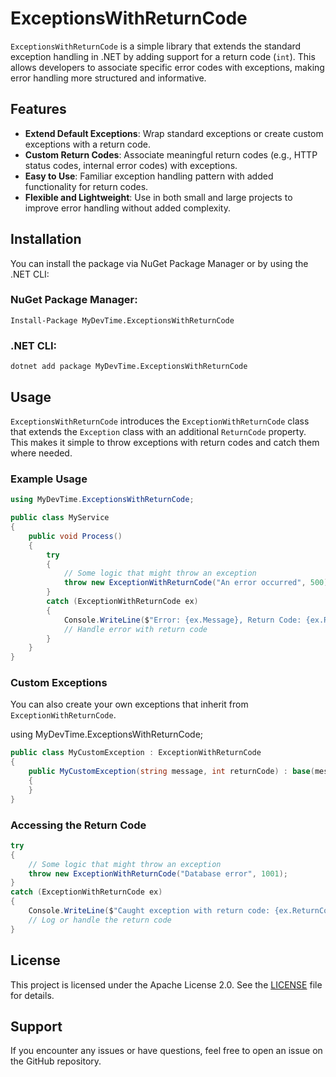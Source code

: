 # ExceptionsWithReturnCode

`ExceptionsWithReturnCode` is a simple library that extends the standard exception handling in .NET by adding support for a return code (`int`). This allows developers to associate specific error codes with exceptions, making error handling more structured and informative.

## Features

- **Extend Default Exceptions**: Wrap standard exceptions or create custom exceptions with a return code.
- **Custom Return Codes**: Associate meaningful return codes (e.g., HTTP status codes, internal error codes) with exceptions.
- **Easy to Use**: Familiar exception handling pattern with added functionality for return codes.
- **Flexible and Lightweight**: Use in both small and large projects to improve error handling without added complexity.

## Installation

You can install the package via NuGet Package Manager or by using the .NET CLI:

### NuGet Package Manager:
```
Install-Package MyDevTime.ExceptionsWithReturnCode
```
### .NET CLI:
```
dotnet add package MyDevTime.ExceptionsWithReturnCode
```


## Usage

`ExceptionsWithReturnCode` introduces the `ExceptionWithReturnCode` class that extends the `Exception` class with an additional `ReturnCode` property. This makes it simple to throw exceptions with return codes and catch them where needed.

### Example Usage

```csharp
using MyDevTime.ExceptionsWithReturnCode;

public class MyService
{
    public void Process()
    {
        try
        {
            // Some logic that might throw an exception
            throw new ExceptionWithReturnCode("An error occurred", 500);
        }
        catch (ExceptionWithReturnCode ex)
        {
            Console.WriteLine($"Error: {ex.Message}, Return Code: {ex.ReturnCode}");
            // Handle error with return code
        }
    }
}
```
### Custom Exceptions
You can also create your own exceptions that inherit from `ExceptionWithReturnCode`.

using MyDevTime.ExceptionsWithReturnCode;
```csharp
public class MyCustomException : ExceptionWithReturnCode
{
    public MyCustomException(string message, int returnCode) : base(message, returnCode)
    {
    }
}
```

### Accessing the Return Code

```csharp
try
{
    // Some logic that might throw an exception
    throw new ExceptionWithReturnCode("Database error", 1001);
}
catch (ExceptionWithReturnCode ex)
{
    Console.WriteLine($"Caught exception with return code: {ex.ReturnCode}");
    // Log or handle the return code
}
```

## License
This project is licensed under the Apache License 2.0. See the [LICENSE](LICENSE.txt) file for details.

## Support
If you encounter any issues or have questions, feel free to open an issue on the GitHub repository.